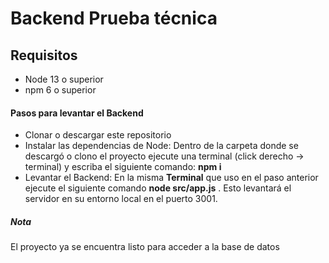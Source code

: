 # Backend Prueba técnica

## Requisitos
- Node 13 o superior
- npm 6 o superior


#### Pasos para levantar el Backend

* Clonar o descargar este repositorio
* Instalar las dependencias de Node: Dentro de  la carpeta donde se descargó o clono el proyecto ejecute una terminal (click derecho -> terminal) y escriba el siguiente  comando: __npm i__ 
* Levantar el Backend: En la misma __Terminal__ que uso en el paso anterior ejecute el siguiente comando __node src/app.js__ . Esto levantará el servidor en su entorno local en el puerto 3001.   


##### Nota
El proyecto ya se encuentra listo para acceder a la base de datos  





